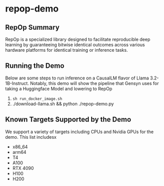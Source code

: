 # repop-demo

## RepOp Summary
RepOp is a specialized library designed to facilitate reproducible deep learning by guaranteeing bitwise identical outcomes across various hardware platforms for identical training or inference tasks.


## Running the Demo
Below are some steps to run inference on a CausalLM flavor of Llama 3.2-1B-Instruct. 
Notably, this demo will show the pipeline that Gensyn uses for taking a Huggingface Model and lowering to RepOp
1. `sh run_docker_image.sh`
2. ./download-llama.sh && python ./repop-demo.py

## Known Targets Supported by the Demo
We support a variety of targets including CPUs and Nvidia GPUs for the demo. This list includesx
* x86_64
* arm64
* T4
* A100
* RTX 4090
* H100
* H200